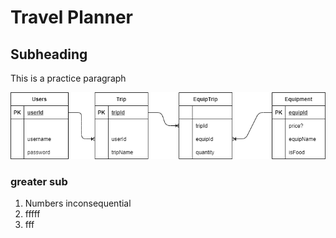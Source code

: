 # Travel Planner
## Subheading

This is a practice paragraph

![Sql Diagram](sql_image.png)
### greater sub
1. Numbers inconsequential
3. fffff
4. fff
